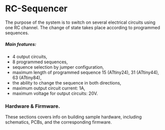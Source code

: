 # RC-Sequencer
  The purpose of the system is to switch on several electrical circuits using one RC channel. The change of state takes place according to programmed sequences. 

##### Main features:
- 4 output circuits,
- 8 programmed sequences,
- sequence selection by jumper configuration,
- maximum length of programmed sequence 15 (ATtiny24), 31 (ATtiny44), 63 (ATtiny84),
- the ability to change the sequence in both directions,
- maximum output circuit current: 1A,
- maximum voltage for output circuits: 20V.

### Hardware & Firmware.
These sections covers info on building sample hardware, including schematics, PCBs, and the corresponding firmware.
